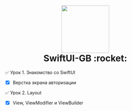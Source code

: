 <h1 align="center">
    <img src="https://developer.apple.com/assets/elements/icons/swiftui/swiftui-96x96_2x.png" width="150">
    <br>
    SwiftUI-GB  :rocket:
</h1>

:white_check_mark: Урок 1. Знакомство со SwiftUI
- [X] Верстка экрана авторизации

:white_check_mark: Урок 2. Layout
- [X] View, ViewModifier и ViewBuilder
  
